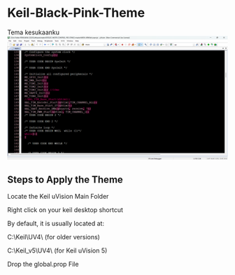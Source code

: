 # Keil-Black-Pink-Theme
Tema kesukaanku
![screenshotku](https://github.com/Alteza7/Keil-Black-Pink-Theme/blob/main/Screenshotku.png?raw=true)

## Steps to Apply the Theme
Locate the Keil uVision Main Folder

Right click on your keil desktop shortcut

By default, it is usually located at:

C:\Keil\UV4\ (for older versions)

C:\Keil_v5\UV4\ (for Keil uVision 5)

Drop the global.prop File
